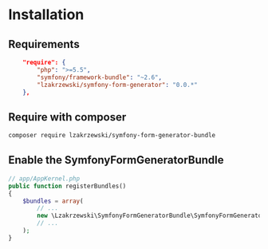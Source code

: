 # Installation

## Requirements
```json
    "require": {
        "php": ">=5.5",
        "symfony/framework-bundle": "~2.6",
        "lzakrzewski/symfony-form-generator": "0.0.*"
    },
```

## Require with composer
```bash
composer require lzakrzewski/symfony-form-generator-bundle
```

## Enable the SymfonyFormGeneratorBundle
```php
// app/AppKernel.php
public function registerBundles()
{
    $bundles = array(
        // ...
        new \Lzakrzewski\SymfonyFormGeneratorBundle\SymfonyFormGeneratorBundle(),
        // ...
    );
}
```